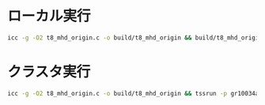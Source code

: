 

# ローカル実行
```sh
icc -g -O2 t8_mhd_origin.c -o build/t8_mhd_origin && build/t8_mhd_origin
```

# クラスタ実行
```sh
icc -g -O2 t8_mhd_origin.c -o build/t8_mhd_origin && tssrun -p gr10034a --rsc m=1G build/t8_mhd_origin
```

